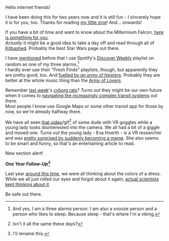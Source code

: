 Hello internet friends!

I have been doing this for two years now and it is still fun - I sincerely hope it is for you, too. Thanks for reading [my little zine](http://www.dailydot.com/opinion/email-newsletters-are-the-new-zines/)! And… onwards!

If you have a bit of time and want to know about the Millennium Falcon, [here is something for you](http://kitbashed.com/blog/a-complete-history-of-the-millennium-falcon).  
*Actually* it might be a good idea to take a day off and read through all of [Kitbashed](http://kitbashed.com/). Probably the best Star Wars page out there.

I have [mentioned](http://irregularity.co/44-post-cool-normcore/) before that I use Spotify's [Discover Weekly](http://qz.com/571007/the-magic-that-makes-spotifys-discover-weekly-playlists-so-damn-good/) playlist on random as one of my three alarms.[^alarms]  
I hardly ever use their "Fresh Finds" playlists, though, but apparently they are pretty good, too. And [fuelled by *an army of hipsters*](http://qz.com/628812/spotify-is-using-an-anonymous-army-of-50000-hipsters-to-find-hot-new-songs/). Probably they are better at the whole music thing than the [Army of Lovers](https://en.wikipedia.org/wiki/Army_of_Lovers).

[^alarms]: And yes, I am a three alarms person. I am also a snooze person and a person who likes to sleep. Because sleep - that's where I'm a viking.

Remember [last week](http://irregularity.co/53-leap/)'s [cyborg rats](http://qz.com/618871/watch-a-cyborg-rat-could-point-the-way-to-a-post-ai-future/)? *Turns out* they might be our own future when it comes to [navigating the increasingly complex transit systems](http://motherboard.vice.com/read/most-public-transit-systems-are-too-big-for-humans-to-comprehend) out there.  
Most people I know use Google Maps or some other transit app for those by now, so we're already halfway there.

We have all seen [that video](https://www.youtube.com/watch?v=Ogji3nSvPjg)/gif[^gif] of some dude with VR goggles while a young lady looks disinterested into the camera. We all had a bit of a giggle and moved one. *Turns out* the young lady - Eva Hoerth - is a VR researcher and was [pretty surprised by suddenly becoming a meme](https://medium.com/@downtohoerth/i-love-vr-but-hundreds-of-thousands-of-people-think-i-hate-it-5a3e803ea3e0). She also seems to be smart and funny, so that's an entertaining article to read.

[^gif]: Isn't it all the same these days?

New section alert!

***One Year Follow-Up[^name]***

[^name]: I'll rename this.

Last year [around this time](http://irregularity.co/1-llama/), we were all thinking about the colors of a dress. While we all just rolled our eyes and forgot about it again, [actual scientists kept thinking about it](http://www.slate.com/articles/health_and_science/science/2016/03/the_science_of_the_black_and_blue_dress_one_year_later.single.html).

Be safe out there.